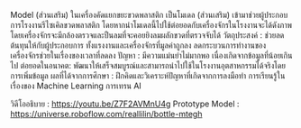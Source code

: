 Model (ส่วนเสริม) ในเครื่องคัดแยกขยะขวดพลาสติก เป็นโมเดล (ส่วนเสริม) เข้ามาช่วยผู้ประกอบการโรงงานรีไซเคิลขวดพลาสติก โดยหากนำโมเดลนี้ไปใช้ต่อยอดกับเครื่องจักรในโรงงานจะได้ดังภาพ โดยเครื่องจักรจะมีกล้องตรวจและปืนลมที่จะคอยยิงลมผลักขวดที่ตรวจจับได้
วัตถุประสงค์ : ช่วยลดต้นทุนให้กับผู้ประกอบการ ทั้งแรงงานและเครื่องจักรที่มูลค่าถูกลง ลดกระบวนการทำงานของเครื่องจักรช่วยในเรื่องของเวลาที่ลดลง
ปัญหา : มีความแม่นยำไม่มากพอ เนื่องเกิดจากข้อมูลที่น้อยเกินไป
ต่อยอดในอนาคต: พัฒนาให้เสร็จสมบูรณ์และสามารถนำไปใช้ในโรงงานอุตสาหกรรมได้จริงโดยการเพิ่มข้อมูล
ผลที่ได้จากการศึกษา : ฝึกคิดและวิเคราะห์ปัญหาที่เกิดจากการลงมือทำ การเรียนรู้ในเรื่องของ Machine Learning การเทรน AI

วิดีโออธิบาย : https://youtu.be/Z7F2AVMnU4g
Prototype Model : https://universe.roboflow.com/reallilin/bottle-mtegh 
